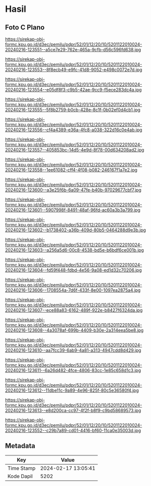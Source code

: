 # Hasil

## Foto C Plano

https://sirekap-obj-formc.kpu.go.id/d3ec/pemilu/pdpr/52/01/12/20/10/5201122010024-20240216-123551--a5ce7e29-762e-465a-9cfb-d56c596fd638.jpg

https://sirekap-obj-formc.kpu.go.id/d3ec/pemilu/pdpr/52/01/12/20/10/5201122010024-20240216-123553--8f8ecb49-e9fc-41d8-9052-e498c0072e7d.jpg

https://sirekap-obj-formc.kpu.go.id/d3ec/pemilu/pdpr/52/01/12/20/10/5201122010024-20240216-123554--e05df8f3-c9b5-42ae-9cc9-f5ece283dc4a.jpg

https://sirekap-obj-formc.kpu.go.id/d3ec/pemilu/pdpr/52/01/12/20/10/5201122010024-20240216-123555--5f8b2759-b0cb-428e-8c1f-0b02ef0d4cb1.jpg

https://sirekap-obj-formc.kpu.go.id/d3ec/pemilu/pdpr/52/01/12/20/10/5201122010024-20240216-123556--cf4a4389-e36a-4fc8-a038-322d16c0e4ab.jpg

https://sirekap-obj-formc.kpu.go.id/d3ec/pemilu/pdpr/52/01/12/20/10/5201122010024-20240216-123557--405853bc-14d5-4e9d-8f78-00d634208ad2.jpg

https://sirekap-obj-formc.kpu.go.id/d3ec/pemilu/pdpr/52/01/12/20/10/5201122010024-20240216-123558--1ee61082-cff4-4f08-b082-246167f1a7e2.jpg

https://sirekap-obj-formc.kpu.go.id/d3ec/pemilu/pdpr/52/01/12/20/10/5201122010024-20240216-123600--a3e25f6b-6a09-47fe-b40b-97029677cbf7.jpg

https://sirekap-obj-formc.kpu.go.id/d3ec/pemilu/pdpr/52/01/12/20/10/5201122010024-20240216-123601--5907998f-8491-48af-96fd-ac60a3b3a799.jpg

https://sirekap-obj-formc.kpu.go.id/d3ec/pemilu/pdpr/52/01/12/20/10/5201122010024-20240216-123602--b1738402-a36b-409d-80b5-0464288d9e3b.jpg

https://sirekap-obj-formc.kpu.go.id/d3ec/pemilu/pdpr/52/01/12/20/10/5201122010024-20240216-123603--a256a5d6-00c8-4538-bd5e-b6bdf6ce001b.jpg

https://sirekap-obj-formc.kpu.go.id/d3ec/pemilu/pdpr/52/01/12/20/10/5201122010024-20240216-123604--fd59f448-fdbd-4e56-9a08-ed1d32c70206.jpg

https://sirekap-obj-formc.kpu.go.id/d3ec/pemilu/pdpr/52/01/12/20/10/5201122010024-20240216-123606--1708554a-7d6f-433f-8e00-1097ea2875a4.jpg

https://sirekap-obj-formc.kpu.go.id/d3ec/pemilu/pdpr/52/01/12/20/10/5201122010024-20240216-123607--ece88a83-6162-489f-922e-b8427f6324da.jpg

https://sirekap-obj-formc.kpu.go.id/d3ec/pemilu/pdpr/52/01/12/20/10/5201122010024-20240216-123608--4a3078af-699b-4409-b30e-2a314eea5be8.jpg

https://sirekap-obj-formc.kpu.go.id/d3ec/pemilu/pdpr/52/01/12/20/10/5201122010024-20240216-123610--aa7fcc39-6ab9-4a81-a313-4947cdd8d429.jpg

https://sirekap-obj-formc.kpu.go.id/d3ec/pemilu/pdpr/52/01/12/20/10/5201122010024-20240216-123611--6a26d482-4fce-4806-83cc-1e85c658d1c3.jpg

https://sirekap-obj-formc.kpu.go.id/d3ec/pemilu/pdpr/52/01/12/20/10/5201122010024-20240216-123612--11dbe11c-9a89-4e96-825f-80c5e36580f4.jpg

https://sirekap-obj-formc.kpu.go.id/d3ec/pemilu/pdpr/52/01/12/20/10/5201122010024-20240216-123613--e8d200ca-cc97-4f2f-b8f9-c9bd58689573.jpg

https://sirekap-obj-formc.kpu.go.id/d3ec/pemilu/pdpr/52/01/12/20/10/5201122010024-20240216-123552--c29b7a89-cd01-4416-bf60-11ca0e35003d.jpg


## Metadata

| Key        | Value               |
| ---------- | ------------------- |
| Time Stamp | 2024-02-17 13:05:41 |
| Kode Dapil | 5202                |



